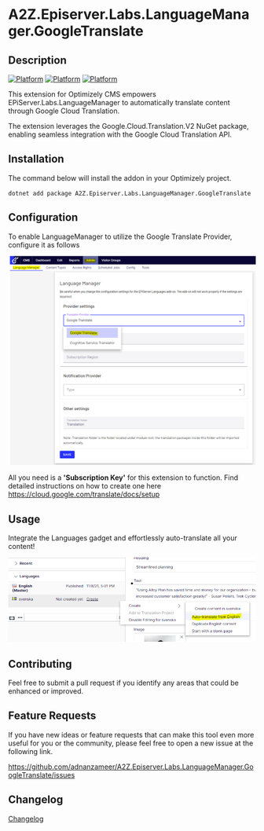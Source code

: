 # A2Z.Episerver.Labs.LanguageManager.GoogleTranslate

## Description
[![Platform](https://img.shields.io/badge/Platform-.NET%206-blue.svg?style=flat)](https://docs.microsoft.com/en-us/dotnet/)
[![Platform](https://img.shields.io/badge/Optimizely-%2012-blue.svg?style=flat)](http://world.episerver.com/cms/)
[![Platform](https://img.shields.io/badge/EPiServer-%2012-orange.svg?style=flat)](http://world.episerver.com/cms/)

This extension for Optimizely CMS empowers EPiServer.Labs.LanguageManager to automatically translate content through Google Cloud Translation.

The extension leverages the Google.Cloud.Translation.V2 NuGet package, enabling seamless integration with the Google Cloud Translation API. 

## Installation

The command below will install the addon in your Optimizely project.

```
dotnet add package A2Z.Episerver.Labs.LanguageManager.GoogleTranslate
```

## Configuration

To enable LanguageManager to utilize the Google Translate Provider, configure it as follows

![Configure translator provider](img/translator-provider.png)

All you need is a **'Subscription Key'** for this extension to function. Find detailed instructions on how to create one here https://cloud.google.com/translate/docs/setup

## Usage

Integrate the Languages gadget and effortlessly auto-translate all your content!

![Auto-translate](img/auto-translate.png)

## Contributing

Feel free to submit a pull request if you identify any areas that could be enhanced or improved.

## Feature Requests

If you have new ideas or feature requests that can make this tool even more useful for you or the community, please feel free to open a new issue at the following link.

https://github.com/adnanzameer/A2Z.Episerver.Labs.LanguageManager.GoogleTranslate/issues

## Changelog

[Changelog](CHANGELOG.md)
